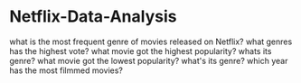# Netflix-Data-Analysis
what is the most frequent genre of movies released on Netflix? what genres has the highest vote? what movie got the highest popularity? whats its genre? what movie got the lowest popularity? what's its genre? which year has the most filmmed movies? 
